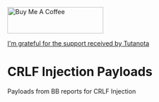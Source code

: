 <a href="https://www.buymeacoffee.com/cujanovic" target="_blank"><img src="https://cdn.buymeacoffee.com/buttons/v2/default-yellow.png" alt="Buy Me A Coffee" style="height: 60px !important;width: 217px !important;" ></a>

[I'm grateful for the support received by Tutanota](https://tutanota.com/)

# CRLF Injection Payloads
Payloads from BB reports for CRLF Injection
